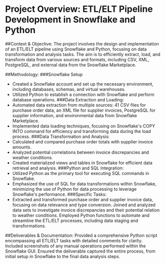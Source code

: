 # Project Overview: ETL/ELT Pipeline Development in Snowflake and Python

##Context & Objective:
The project involves the design and implementation of an ETL/ELT pipeline using Snowflake and Python, focusing on data transformation and analysis tasks.
The aim is to efficiently extract, load, and transform data from various sources and formats, including CSV, XML, PostgreSQL, and external data from the Snowflake Marketplace.

##Methodology:
###Snowflake Setup
* Created a Snowflake account and set up the necessary environment, including databases, schemas, and virtual warehouses.
* Utilized Python to establish a connection with Snowflake and perform database operations.
###Data Extraction and Loading:
* Automated data extraction from multiple sources: 41 CSV files for purchase order data, an XML file for supplier invoices, PostgreSQL for supplier information, and environmental data from Snowflake Marketplace.
* Implemented data loading techniques, focusing on Snowflake's COPY INTO command for efficiency and transforming data during the load process.
###Data Transformation and Analysis:
* Calculated and compared purchase order totals with supplier invoice amounts.
* Analyzed potential correlations between invoice discrepancies and weather conditions.
* Created materialized views and tables in Snowflake for efficient data retrieval and analysis.
###Python and SQL Integration:
* Utilized Python as the primary tool for executing SQL commands in Snowflake.
* Emphasized the use of SQL for data transformations within Snowflake, minimizing the use of Python for data processing to leverage Snowflake's performance.
###Specific Tasks:
* Extracted and transformed purchase order and supplier invoice data, focusing on data relevance and type conversion.
Joined and analyzed data sets to investigate invoice discrepancies and their potential relation to weather conditions.
Employed Python functions to automate and streamline the ETL/ELT processes, including data staging and transformations.

##Deliverables & Documentation:
Provided a comprehensive Python script encompassing all ETL/ELT tasks with detailed comments for clarity.
Included screenshots of any manual operations performed within the Snowflake GUI.
Ensured the deliverable captured the entire process, from initial setup in Snowflake to the final data analysis steps.
